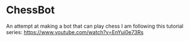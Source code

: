 # ChessBot
An attempt at making a bot that can play chess
I am following this tutorial series: https://www.youtube.com/watch?v=EnYui0e73Rs
